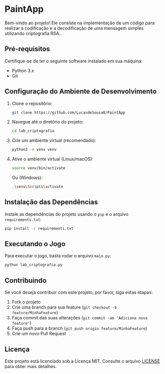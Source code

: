# PaintApp

Bem-vindo ao projeto! Ele consiste na implementação de um código para realizar a codificação e a decodificação de uma mensagem simples utilizando criptografia RSA..

## Pré-requisitos

Certifique-se de ter o seguinte software instalado em sua máquina:

- Python 3.x
- Git

## Configuração do Ambiente de Desenvolvimento

1. Clone o repositório:

   ```bash
   git clone https://github.com/LucasdeSousa0/PaintApp
   ```

2. Navegue até o diretório do projeto:

   ```bash
   cd lab_criptografia
   ```

3. Crie um ambiente virtual (recomendado):

   ```bash
   python3 -m venv venv
   ```

4. Ative o ambiente virtual (Linux/macOS):

   ```bash
   source venv/bin/activate
   ```

   Ou (Windows):

   ```bash
   .\venv\Scripts\activate
   ```

## Instalação das Dependências

Instale as dependências do projeto usando o `pip` e o arquivo `requirements.txt`:

```bash
pip install -r requirements.txt
```

## Executando o Jogo

Para executar o jogo, basta rodar o arquivo `main.py`:

```bash
python lab_criptografia.py
```

## Contribuindo

Se você deseja contribuir com este projeto, por favor, siga estas etapas:

1. Fork o projeto
2. Crie uma branch para sua feature (`git checkout -b feature/MinhaFeature`)
3. Faça commit das suas alterações (`git commit -am 'Adiciona nova feature'`)
4. Faça push para a branch (`git push origin feature/MinhaFeature`)
5. Crie um novo Pull Request

## Licença

Este projeto está licenciado sob a Licença MIT. Consulte o arquivo [LICENSE](LICENSE) para obter mais detalhes.